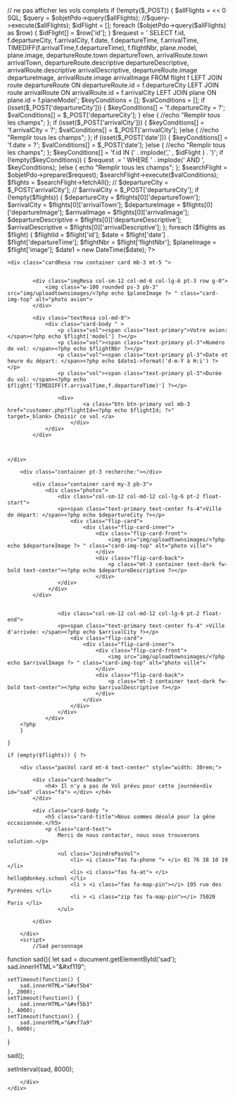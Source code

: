 <script src="https://cdn.jsdelivr.net/npm/bootstrap@5.0.0-beta3/dist/js/bootstrap.bundle.min.js" integrity="sha384-JEW9xMcG8R+pH31jmWH6WWP0WintQrMb4s7ZOdauHnUtxwoG2vI5DkLtS3qm9Ekf" crossorigin="anonymous"></script>
<?php

//require_once "db.php";
//session_start();
//require_once "espaceAdmin/db.php";

// <!-- QUERY POUR RECHERER UN VOL  -->

// ne pas afficher les vols complets

if (!empty($_POST)) {

    $allFlights = <<<SQL
    SELECT q.id
    FROM 
	(
		SELECT 
			flight.*,
			plane.capacity capacity,
			COUNT(booking.name) nbrCustomer, 
			(plane.capacity - COUNT(booking.name)) placesDispo
		FROM flight
		INNER JOIN plane ON plane.id = flight.planeModel
		LEFT JOIN booking ON booking.flightId = flight.id
		GROUP BY flight.id
	) q
    WHERE q.placesDispo > 0
SQL;

$query = $objetPdo->query($allFlights);
//$query->execute($allFlights); 

$idFlight = [];
    foreach ($objetPdo->query($allFlights) as $row) {
    $idFlight[] = $row['id'];
    }

    $request = '
        SELECT
            f.id,
            f.departureCity,
            f.arrivalCity,
            f.date,
            f.departureTime,
            f.arrivalTime,
            TIMEDIFF(f.arrivalTime,f.departureTime),
            f.flightNbr,
            plane.model,
            plane.image,
            departureRoute.town departureTown,
            arrivalRoute.town arrivalTown,
            departureRoute.descriptive departureDescriptive,
            arrivalRoute.descriptive arrivalDescriptive,
            departureRoute.image departureImage,
            arrivalRoute.image arrivalImage
        FROM flight f 
        LEFT JOIN route departureRoute
            ON departureRoute.id = f.departureCity
        LEFT JOIN route arrivalRoute
            ON arrivalRoute.id = f.arrivalCity
        LEFT JOIN plane
            ON plane.id = f.planeModel';

    $keyConditions = [];
    $valConditions = [];
    

    if (isset($_POST['departureCity'])) {
        $keyConditions[] = 'f.departureCity = ?';
        $valConditions[] = $_POST['departureCity'];
    } else {
        //echo "Remplir tous les champs";
    };

    if (isset($_POST['arrivalCity'])) {
        $keyConditions[] = 'f.arrivalCity = ?';
        $valConditions[] = $_POST['arrivalCity'];
    }else {
        //echo "Remplir tous les champs";
    };

    if (isset($_POST['date'])) {
        $keyConditions[] = 'f.date = ?';
        $valConditions[] = $_POST['date'];
    }else {
        //echo "Remplir tous les champs";
    };

    
    $keyConditions[] = 'f.id IN (' . implode(',' , $idFlight ) . ')'; 

    if (!empty($keyConditions)) {
        $request .= ' WHERE ' . implode(' AND ', $keyConditions);
    }else {
        echo "Remplir tous les champs";
    };


    $searchFlight = $objetPdo->prepare($request);
    $searchFlight->execute($valConditions); 

    $flights = $searchFlight->fetchAll();

    // $departureCity = $_POST['arrivalCity'];
    // $arrivalCity = $_POST['departureCity'];

    if (!empty($flights)) { 

    $departureCity = $flights[0]['departureTown'];
    $arrivalCity = $flights[0]['arrivalTown'];
    $departureImage = $flights[0]['departureImage'];
    $arrivalImage = $flights[0]['arrivalImage']; 
    $departureDescriptive = $flights[0]['departureDescriptive'];
    $arrivalDescriptive = $flights[0]['arrivalDescriptive']; 

    };
    

    foreach ($flights as $flight)
    {   
        $flightId = $flight['id'];
        $date = $flight['date'] . $flight['departureTime'];
        $flightNbr = $flight['flightNbr'];
        $planeImage = $flight['image'];
        $date1 = new DateTime($date);

?> 

    <div class="cardResa row container card mb-3 mt-5 ">

       
            <div class="imgResa col-sm-12 col-md-6 col-lg-6 pt-3 row g-0">
                <img class="w-100 rounded ps-3 pb-3" src="img/uploadtownsimages/<?php echo $planeImage ?> " class="card-img-top" alt="photo avion">
            </div>

            <div class="textResa col-md-8">
                <div class="card-body " >
                    <p class="vol"><span class="text-primary">Votre avion: </span><?php echo $flight['model'] ?></p>
                    <p class="vol"><span class="text-primary pl-3">Numéro de vol: </span><?php echo $flightNbr ?></p>
                    <p class="vol"><span class="text-primary pl-3">Date et heure du départ: </span><?php echo $date1->format('d-m-Y à H:i') ?></p>
                    <p class="vol"><span class="text-primary pl-3">Durée du vol: </span><?php echo $flight['TIMEDIFF(f.arrivalTime,f.departureTime)'] ?></p>

                    <div>
                            <a class="btn btn-primary vol mb-3 href="customer.php?flightId=<?php echo $flightId; ?>"    target=_blank> Choisir ce vol </a>
                        </div>
                </div>
            </div>
            
        

    </div>

<?php 
   if (!empty($flights)) { ?>
        <div class="container pt-3 recherche:"></div>

            <div class="container card my-3 pb-3">
                <div class="photos">
                    <div class="col-sm-12 col-md-12 col-lg-6 pt-2 float-start">
                    <p><span class="text-primary text-center fs-4">Ville de départ: </span><?php echo $departureCity ?></p>
                        <div class="flip-card">
                            <div class="flip-card-inner">
                                <div class="flip-card-front">
                                    <img src="img/uploadtownsimages/<?php echo $departureImage ?> " class="card-img-top" alt="photo ville">
                                </div>
                                <div class="flip-card-back">
                                    <p class="mt-3 container text-dark fw-bold text-center"><?php echo $departureDescriptive ?></p>
                                </div>
                    </div>
                 </div> 
            </div>
        
        
                    <div class="col-sm-12 col-md-12 col-lg-6 pt-2 float-end">
                    <p><span class="text-primary text-center fs-4" >Ville d'arrivée: </span><?php echo $arrivalCity ?></p>
                        <div class="flip-card">
                            <div class="flip-card-inner">
                                <div class="flip-card-front">
                                    <img src="img/uploadtownsimages/<?php echo $arrivalImage ?> " class="card-img-top" alt="photo ville">
                                </div>
                                <div class="flip-card-back">
                                    <p class="mt-3 container text-dark fw-bold text-center"><?php echo $arrivalDescriptive ?></p>
                                </div>
                            </div>
                        </div> 
                    </div>
                </div>
        <?php
        }
    
    } 

    if (empty($flights)) { ?>
        
        <div class="pasVol card mt-4 text-center" style="width: 30rem;">

            <div class="card-header">
                <h4> Il n'y a pas de Vol prévu pour cette journée<div id="sad" class="fa"> </div> </h4>
            </div>

            <div class="card-body ">
                <h5 class="card-title">Nous sommes désolé pour la gêne occasionnée.</h5>
                <p class="card-text">  
                    Merci de nous contacter, nous vous trouverons solution.</p>

                    <ul class="JoindrePasVol">
                        <li> <i class="fas fa-phone "> </i> 01 76 38 10 19 </li>
                        <li> <i class="fas fa-at"> </i> hello@donkey.school </li>
                        <li > <i class="fas fa-map-pin"></i> 195 rue des Pyrénées </li>
                        <li > <i class="zip fas fa-map-pin"></i> 75020 Paris </li>
                    </ul>

            </div>

        </div>
        <script>
            //Sad personnage

function sad(){
    let sad = document.getElementById('sad');
    sad.innerHTML="&#xf119";

    setTimeout(function() {
        sad.innerHTML="&#xf5b4"
    }, 2000);
    setTimeout(function() {
        sad.innerHTML="&#xf5b3"
    }, 4000);
    setTimeout(function() {
        sad.innerHTML="&#xf7a9"
    }, 6000);

}

sad();

setInterval(sad, 8000);
        </script>
<?php       
    }

?>

        </div>    
    </div>
<?php 

} 



